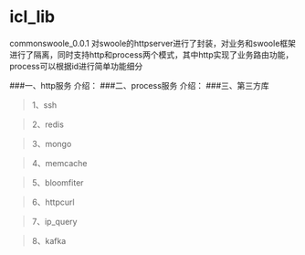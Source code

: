 icl_lib
=======

commonswoole_0.0.1 对swoole的httpserver进行了封装，对业务和swoole框架进行了隔离，同时支持http和process两个模式，其中http实现了业务路由功能， process可以根据id进行简单功能细分

###一、http服务
介绍：
###二、process服务
介绍：
###三、第三方库
>1、ssh

>2、redis

>3、mongo

>4、memcache

>5、bloomfiter

>6、httpcurl

>7、ip_query

>8、kafka
